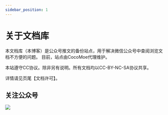```yaml
---
sidebar_position: 1
---
```


# 关于文档库

本文档库（本博客）是公众号推文的备份站点，用于解决微信公众号中查阅浏览文档不方便的问题。
目前，站点由CocoMoe代理维护。

本站遵守CC协议。除非另有说明。所有文档均以CC-BY-NC-SA协议共享。

详情请见页尾【文档许可】。

## 关注公众号

![](https://static.cocomoe.cn/img/wx-gh.png)